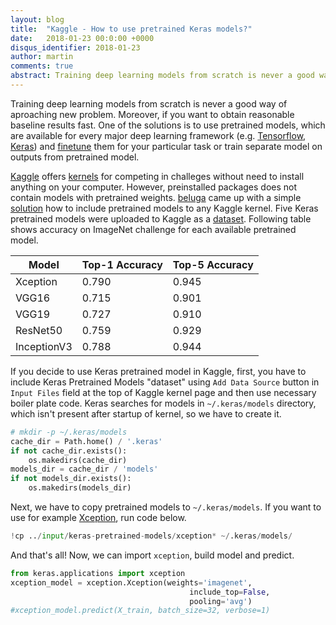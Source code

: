 ```yaml
---
layout: blog
title:  "Kaggle - How to use pretrained Keras models?"
date:   2018-01-23 00:0:00 +0000
disqus_identifier: 2018-01-23
author: martin
comments: true
abstract: Training deep learning models from scratch is never a good way of aproaching new problem. Moreover, if you want to obtain reasonable baseline results fast. One of the solutions is to use pretrained models, which are available for every major deep learning framework (e.g. <a href="https://github.com/tensorflow/models/tree/master/research/slim#pre-trained-models">Tensorflow</a>, <a href="https://keras.io/applications/">Keras</a>) and <a hreaf="http://cs231n.github.io/transfer-learning/">finetune</a> them for your particular task or train separate model on outputs from pretrained model.
---
```


Training deep learning models from scratch is never a good way of aproaching new problem.
Moreover, if you want to obtain reasonable baseline results fast.
One of the solutions is to use pretrained models, which are available for every major deep learning framework (e.g. [Tensorflow](https://github.com/tensorflow/models/tree/master/research/slim#pre-trained-models), [Keras](https://keras.io/applications/)) and [finetune](http://cs231n.github.io/transfer-learning/) them for your particular task or train separate model on outputs from pretrained model.

[Kaggle](https://www.kaggle.com/) offers [kernels](https://www.kaggle.com/kernels) for competing in challeges without need to install anything on your computer.
However, preinstalled packages does not contain models with pretrained weights.
[beluga](https://www.kaggle.com/gaborfodor) came up with a simple [solution](https://www.kaggle.com/gaborfodor/keras-pretrained-models) how to include pretrained models to any Kaggle kernel.
Five Keras pretrained models were uploaded to Kaggle as a [dataset](https://www.kaggle.com/datasets).
Following table shows accuracy on ImageNet challenge for each available pretrained model.

| Model  | Top-1 Accuracy | Top-5 Accuracy |
| ------ | -------------- | ---------------|
| Xception | 0.790 | 0.945 |
| VGG16 | 0.715 | 0.901 |
| VGG19 | 0.727 | 0.910|
| ResNet50 | 0.759 | 0.929 |
| InceptionV3 | 0.788 | 0.944 |

If you decide to use Keras pretrained model in Kaggle, first, you have to include Keras Pretrained Models "dataset" using `Add Data Source` button in  `Input Files` field at the top of Kaggle kernel page and then use necessary boiler plate code.
Keras searches for models in `~/.keras/models` directory, which isn't present after startup of kernel, so we have to create it.

```python
# mkdir -p ~/.keras/models
cache_dir = Path.home() / '.keras'
if not cache_dir.exists():
    os.makedirs(cache_dir)
models_dir = cache_dir / 'models'
if not models_dir.exists():
    os.makedirs(models_dir)
```

Next, we have to copy pretrained models to `~/.keras/models`. If you want to use for example [Xception](https://keras.io/applications/#xception), run code below.

```python
!cp ../input/keras-pretrained-models/xception* ~/.keras/models/
```

And that's all! Now, we can import `xception`, build model and predict.
```python
from keras.applications import xception
xception_model = xception.Xception(weights='imagenet',
                                        include_top=False,
                                        pooling='avg')
#xception_model.predict(X_train, batch_size=32, verbose=1)
```
